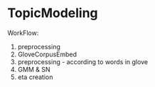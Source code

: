 # TopicModeling

WorkFlow:
1. preprocessing
2. GloveCorpusEmbed
3. preprocessing - according to words in glove
4. GMM & SN
5. eta creation
